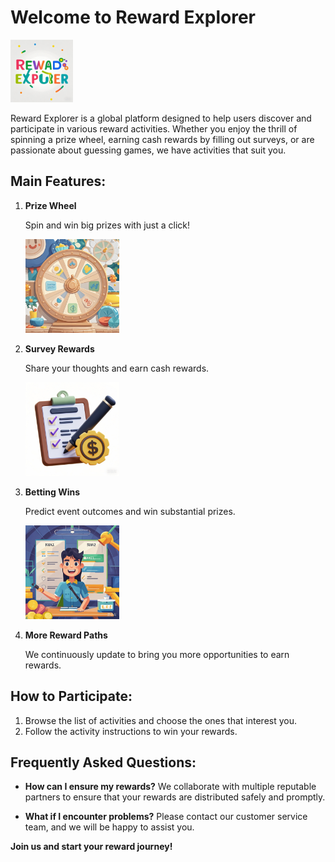 # Welcome to Reward Explorer

<img src="logo.jpeg" style="width:100px;height:100px;">

Reward Explorer is a global platform designed to help users discover and participate in various reward activities. Whether you enjoy the thrill of spinning a prize wheel, earning cash rewards by filling out surveys, or are passionate about guessing games, we have activities that suit you.

## Main Features:

1. **Prize Wheel**
   
   Spin and win big prizes with just a click!
   
   <img src="z.jpeg" style="width:150px;height:150px;">

2. **Survey Rewards**
   
   Share your thoughts and earn cash rewards.

   <img src="s.jpeg" style="width:150px;height:150px;">

4. **Betting Wins**
   
   Predict event outcomes and win substantial prizes.
   
   <img src="c.jpeg" style="width:150px;height:150px;">

6. **More Reward Paths**
   
    We continuously update to bring you more opportunities to earn rewards.

## How to Participate:

1. Browse the list of activities and choose the ones that interest you.
2. Follow the activity instructions to win your rewards.

## Frequently Asked Questions:

- **How can I ensure my rewards?**
  We collaborate with multiple reputable partners to ensure that your rewards are distributed safely and promptly.

- **What if I encounter problems?**
  Please contact our customer service team, and we will be happy to assist you.

**Join us and start your reward journey!**
